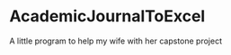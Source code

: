 AcademicJournalToExcel
======================

A little program to help my wife with her capstone project
